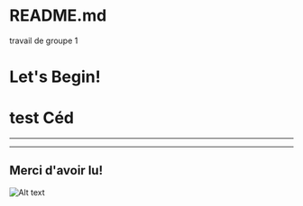 # README.md
travail de groupe 1
# Let's Begin!


test Céd
=======
- - -
- - - 













































## **Merci d'avoir lu!**
![Alt text](https://github.com/julie1030/README.md/blob/29d77fd56cdb3530d82cbd43a611a4cc9c0ff969/giphy%20(1).gif)

